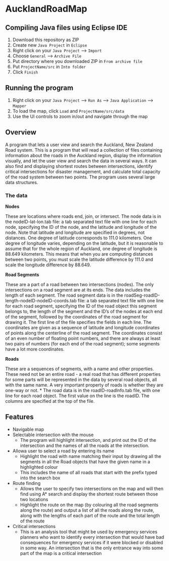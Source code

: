 # AucklandRoadMap

## Compiling Java files using Eclipse IDE

1. Download this repository as ZIP
2. Create new `Java Project` in `Eclipse`
3. Right click on your `Java Project` --> `Import`
4. Choose `General` --> `Archive File`
5. Put directory where you downloaded ZIP in `From archive file`
6. Put `ProjectName/src` in `Into folder`
7. Click `Finish`

## Running the program

1. Right click on your `Java Project` --> `Run As` --> `Java Application` --> `Mapper`
2. To load the map, click `Load` and `ProjectName/src/data`
3. Use the UI controls to zoom in/out and navigate through the map

## Overview

A program that lets a user view and search the Auckland, New Zealand Road system. This is a program that will read a collection of files containing information about the roads in the Auckland region, display the information visually, and let the user view and search the data in several ways. It can also find and displaying shortest
routes between intersections, identify critical intersections for disaster management, and calculate total capacity of the road system between two points. The program uses several large data structures.

### The data

<strong>Nodes</strong>

These are locations where roads end, join, or intersect. The node data is in the nodeID-lat-lon.tab
file: a tab separated text file with one line for each node, specifying the ID of the node, and the
latitude and longitude of the node. Note that latitude and longitude are specified in degrees,
not distances. One degree of latitude corresponds to 111.0 kilometers. One degree of longitude
varies, depending on the latitude, but it is reasonable to assume that for the whole region of
Auckland, one degree of longitude is 88.649 kilometers. This means that when you are computing
distances between two points, you must scale the latitude difference by 111.0 and scale the
longitude difference by 88.649.

<strong>Road Segments</strong>

These are a part of a road between two intersections (nodes). The only intersections on a
road segment are at its ends. The data includes the length of each segment. The road segment
data is in the roadSeg-roadID-length-nodeID-nodeID-coords.tab file: a tab separated text file
with one line for each road segment, specifying the ID of the road object this segment belongs
to, the length of the segment and the ID’s of the nodes at each end of the segment, followed by
the coordinates of the road segment for drawing it. The first line of the file specifies the fields
in each line. The coordinates are given as a sequence of latitude and longitude coordinates of
points along the centerline of the road segment. The coordinates consist of an even number of
floating point numbers, and there are always at least two pairs of numbers (for each end of the
road segment); some segments have a lot more coordinates. 

<strong>Roads</strong>

These are a sequences of segments, with a name and other properties. These need not be an entire
road - a real road that has different properties for some parts will be represented in the data 
by several road objects, all with the same name. A very important property of roads is whether
they are one-way or not. * The road data is in the roadID-roadInfo.tab file, with one line for
each road object. The first value on the line is the roadID. The columns are specified at the top
of the file.

## Features

- Navigable map
- Selectable intersection with the mouse
  - The program will highlight intersection, and print out the ID of the intersection and the names of all the roads at the intersection.
- Allowa user to select a road by entering its name
  - Highlight the road with name matching their input by drawing all the segments in all the Road objects that have the given name in a highlighted colour
  - This includes the name of all roads that start with the prefix typed into the search box
- Route finding
  - Allows the user to specify two intersections on the map and will then find using A* search and display the shortest route between those two locations
  - Highlight the route on the map (by colouring all the road segments along the route) and output a list of all the roads along the route, along with the lengths of each part of the route and the total length of the route
- Critical intersections
  -  This is an analysis tool that might be used by emergency services planners who want to identify every intersection that would have bad consequences for emergency services if it were blocked or disabled in some way. An intersection that is the only entrance way into some part of the map is a critical intersection

